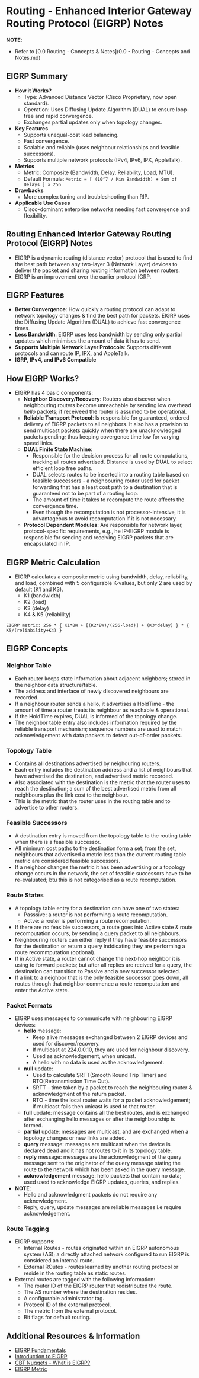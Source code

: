 # Routing - Enhanced Interior Gateway Routing Protocol (EIGRP) Notes

**NOTE**: 
+ Refer to [0.0 Routing - Concepts & Notes](0.0 -  Routing - Concepts and Notes.md)

## EIGRP Summary
+ **How it Works?**
	- Type: Advanced Distance Vector (Cisco Proprietary, now open standard).
	- Operation: Uses Diffusing Update Algorithm (DUAL) to ensure loop-free and rapid convergence.
	- Exchanges partial updates only when topology changes.
+ **Key Features**
	- Supports unequal-cost load balancing.
	- Fast convergence.
	- Scalable and reliable (uses neighbour relationships and feasible successors).
	- Supports multiple network protocols (IPv4, IPv6, IPX, AppleTalk).
+ **Metrics**
	- Metric: Composite (Bandwidth, Delay, Reliability, Load, MTU).
	- Default Formula: ```Metric = [ (10^7 / Min Bandwidth) + Sum of Delays ] × 256```
+ **Drawbacks**
	- More complex tuning and troubleshooting than RIP.
+ **Applicable Use Cases**
	- Cisco-dominant enterprise networks needing fast convergence and flexibility.

## Routing Enhanced Interior Gateway Routing Protocol (EIGRP) Notes
+ EIGRP is a dynamic routing (distance vector) protocol that is used to find the best path between any two-layer 3 (Network Layer) devices to deliver the packet and sharing routing information between routers.
+ EIGRP is an improvement over the earlier protocol IGRP.

## EIGRP Features
+ **Better Convergence**: How quickly a routing protocol can adapt to network topology changes & find the best path for packets. EIGRP uses the Diffusing Update Algorithm (DUAL) to achieve fast convergence times.
+ **Less Bandwidth**: EIGRP uses less bandwidth by sending only partial updates which minimises the amount of data it has to send.
+ **Supports Multiple Network Layer Protocols**: Supports different protocols and can route IP, IPX, and AppleTalk.
+ **IGRP, IPv4, and IPv6 Compatible** 

## How EIGRP Works?
+ EIGRP has 4 basic components:
	- **Neighbor Discovery/Recovery**: Routers also discover when neighbouring routers become unreachable by sending low overhead _hello_ packets; if receiveed the router is assumed to be operational.
	- **Reliable Transport Protocol**: Is responsible for guaranteed, ordered delivery of EIGRP packets to all neighbors. It also has a provision to send multicast packets quickly when there are unacknowledged packets pending; thus keeping covergence time low for varying speed links.
	- **DUAL Finite State Machine**: 
		- Responsible for the decision process for all route computations, tracking all routes advertised. Distance is used by DUAL to select efficient loop free paths.
		- DUAL selects routes to be inserted into a routing table based on feasible successors - a neighbouring router used for packet forwarding that has a least cost path to a destination that is guaranteed not to be part of a routing loop. 
		- The amount of time it takes to recompute the route affects the convergence time. 
		- Even though the recomputation is not processor-intensive, it is advantageous to avoid recomputation if it is not necessary.
	- **Protocol Dependent Modules**: Are responsible for network layer, protocol-specific requirements, e.g., he IP-EIGRP module is responsible for sending and receiving EIGRP packets that are encapsulated in IP.
## EIGRP Metric Calculation
+ EIGRP calculates a composite metric using bandwidth, delay, reliability, and load, combined with 5 configurable K-values, but only 2 are used by default (K1 and K3).
	- K1 (bandwidth) 
	- K2 (load) 
	- K3 (delay) 
	- K4 & K5 (reliability) 

```
EIGRP metric: 256 * { K1*BW + [(K2*BW)/(256-load)] + (K3*delay) } * { K5/(reliability+K4) }
```

## EIGRP Concepts
### Neighbor Table
+ Each router keeps state information about adjacent neighbors; stored in the neighbor data structure/table.
+ The address and interface of newly discovered neighbours are recorded.
+ If a neighbour router sends a hello, it advertises a HoldTime - the amount of time a router treats its neighbour as reachable & operational.
+ If the HoldTime expires, DUAL is informed of the topology change.
+ The neighbor table entry also includes information required by the reliable transport mechanism; sequence numbers are used to match acknowledgement with data packets to detect out-of-order packets.

### Topology Table
+ Contains all destinations advertised by neighouring routers.
+ Each entry includes the destination address and a list of neighbours that have advertised the destination, and advertised metric recorded.
+ Also associated with the destination is the metric that the router uses to reach the destination; a sum of the best advertised metric from all neighbours plus the link cost to the neighbour.
+ This is the metric that the router uses in the routing table and to advertise to other routers.

### Feasible Successors
+ A destination entry is moved from the topology table to the routing table when there is a feasible successor.
+ All minimum cost paths to the destination form a set; from the set, neighbours that advertised a metric less than the current routing table metric are considered feasible successors.
+ If a neighbor changes the metric it has been advertising or a topology change occurs in the network, the set of feasible successors have to be re-evaluated; btu this is not categorised as a route recomputation.

### Route States
+ A topology table entry for a destination can have one of two states:
	- Passsive: a router is not performing a route recomputation.
	- Actve: a router is performing a route recomputation.
+ If there are no feasible successors, a route goes into Active state & route recomputation occurs, by sending a query packet to all neighbours.
+ Neighbouring routers can either reply if they have feasible successors for the destination or return a query inddicating they are performing a route recommputation (optional).
+ If in Active state, a router cannot change the next-hop neighbor it is using to forward packets; but  after all replies are recived for a query, the destination can transition to Passive and a new successor selected.
+ If a link to a neighbor that is the only feasible successor goes down, all routes through that neighbor commence a route recomputation and enter the Active state.

### Packet Formats
+ EIGRP uses messages  to communicate with neighbouring EIGRP devices:
	- **hello** message:
		* Keep alive messages exchanged between 2 EIGRP devices and used for discover/recovery.
		* If multicast at 224.0.0.10, they are used for neighbour discovery.
		* Used as acknowledgement, when unicast.
		* A hello with no data is used as the acknowledgement.
	- **null** update:
		* Used to calculate SRTT(Smooth Round Trip Timer) and RTO(Retransmission Time Out).
		* SRTT - time taken by a packet to reach the neighbouring router & acknowledgment of the return packet.
		* RTO - time the local router waits for a packet acknowledgement; if multicast fails then unicast is used to that router. 
	- **full** update: message contains all the best routes, and is exchanged after exchanging hello messages or after the neighbourship is formed.
	- **partial** update: messages are multicast, and are exchanged when a topology changes or new links are added.
	- **query** message: messages are multicast when the device is declared dead and it has not routes to it in its topology table.
	- **reply** message: messages are the acknowledgment of the query message sent to the originator of the query message stating the route to the network which has been asked in the query message.
	- **acknowledgement** message: hello packets that contain no data; used used to acknowledge EIGRP updates, queries, and replies.
+ **NOTE**:
	- Hello and acknowledgment packets do not require any acknowledgment. 
	- Reply, query, update messages are reliable messages i.e require acknowledgement.
### Route Tagging
+ EIGRP supports:
	- Internal Routes - routes originated within an EIGRP autonomous system (AS); a directly attached network configured to run EIGRP is considered an internal route.
	- External ROutes - routes learned by another routing protocol or reside in the routing table as static routes.
+ External routes are tagged with the following information:
	- The router ID of the EIGRP router that redistributed the route.
	- The AS number where the destination resides.
	- A configurable administrator tag.
	- Protocol ID of the external protocol.
	- The metric from the external protocol.
	- Bit flags for default routing.

## Additional Resources & Information
+ [EIGRP Fundamentals](https://www.geeksforgeeks.org/computer-networks/eigrp-fundamentals/)
+ [Introduction to EIGRP](https://www.cisco.com/c/en/us/support/docs/ip/enhanced-interior-gateway-routing-protocol-eigrp/13669-1.html)
+ [CBT Nuggets - What is EIGRP?](https://www.cbtnuggets.com/blog/technology/networking/what-is-eigrp)
+ [EIGRP Metric](https://www.practicalnetworking.net/stand-alone/eigrp-metric/)
